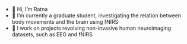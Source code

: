 - 👋 Hi, I’m Ratna
- 👀 I’m currently a graduate student, investigating the relation between body movements and the brain using fNIRS
- 🌱 I work on projects revolving non-invasive human neuroimaging datasets, such as EEG and fNIRS


<!---
xxratna/xxratna is a ✨ special ✨ repository because its `README.md` (this file) appears on your GitHub profile.
You can click the Preview link to take a look at your changes.
--->
